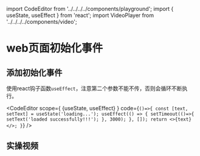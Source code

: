 import CodeEditor from '../../../../components/playground';
import { useState, useEffect } from 'react';
import VideoPlayer from '../../../../components/video';

# web页面初始化事件

## 添加初始化事件

使用react钩子函数`useEffect`，注意第二个参数不能不传，否则会循环不断执行。

<CodeEditor scope={ {useState, useEffect} } code={`
()=>{
	const [text, setText] = useState('loading...');
	useEffect(() => {
		setTimeout(()=>{
			setText('loaded successfully!!!');
		}, 3000);
	}, []);
	return <>{text}</>;
}
`} />

## 实操视频

<VideoPlayer src='/video/initpage.mp4' />
